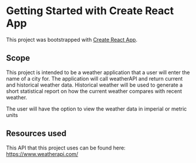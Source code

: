 # Getting Started with Create React App

This project was bootstrapped with [Create React App](https://github.com/facebook/create-react-app).

## Scope

This project is intended to be a weather application that a user will enter the name of a city for. The application will call weatherAPI and return current and historical weather data. Historical weather will be used to generate a short statistical report on how the current weather compares with recent weather.

The user will have the option to view the weather data in imperial or metric units

## Resources used

This API that this project uses can be found here: https://www.weatherapi.com/
